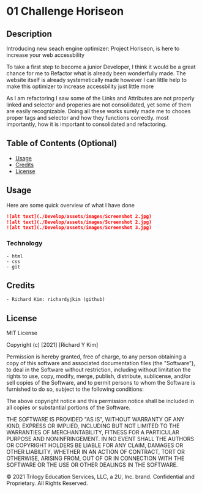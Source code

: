 # 01 Challenge Horiseon


## Description 

Introducing new seach engine optimizer: Project Horiseon, is here to increase your web accessbility

To take a first step to become a junior Developer, I think it would be a great chance for me to Refactor what is already been wonderfully made. The website itself is already systemetically made however I can little help to make this optimizer to increase accessbility just little more

As I am refactoring I saw some of the Links and Attributes are not properly linked and selector and properies are not consolidated, yet some of them are easily recognizable. Doing all these works surely made me to chooes proper tags and selector and how they functions correctly. most importantly, how it is important to consolidated and refactoring.

## Table of Contents (Optional)

* [Usage](#usage)
* [Credits](#credits)
* [License](#license)

## Usage 

Here are some quick overview of what I have done 

```md
![alt text](./Develop/assets/images/Screenshot 2.jpg)
![alt text](./Develop/assets/images/Screenshot 2.jpg)
![alt text](./Develop/assets/images/Screenshot 3.jpg)

```

### Technology
    - html
    - css
    - git

## Credits

    - Richard Kim: richardyjkim (github)


## License

MIT License

Copyright (c) [2021] [Richard Y Kim]

Permission is hereby granted, free of charge, to any person obtaining a copy
of this software and associated documentation files (the "Software"), to deal
in the Software without restriction, including without limitation the rights
to use, copy, modify, merge, publish, distribute, sublicense, and/or sell
copies of the Software, and to permit persons to whom the Software is
furnished to do so, subject to the following conditions:

The above copyright notice and this permission notice shall be included in all
copies or substantial portions of the Software.

THE SOFTWARE IS PROVIDED "AS IS", WITHOUT WARRANTY OF ANY KIND, EXPRESS OR
IMPLIED, INCLUDING BUT NOT LIMITED TO THE WARRANTIES OF MERCHANTABILITY,
FITNESS FOR A PARTICULAR PURPOSE AND NONINFRINGEMENT. IN NO EVENT SHALL THE
AUTHORS OR COPYRIGHT HOLDERS BE LIABLE FOR ANY CLAIM, DAMAGES OR OTHER
LIABILITY, WHETHER IN AN ACTION OF CONTRACT, TORT OR OTHERWISE, ARISING FROM,
OUT OF OR IN CONNECTION WITH THE SOFTWARE OR THE USE OR OTHER DEALINGS IN THE
SOFTWARE.

© 2021 Trilogy Education Services, LLC, a 2U, Inc. brand. Confidential and Proprietary. All Rights Reserved.

